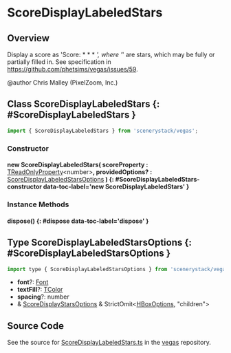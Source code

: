 # ScoreDisplayLabeledStars

## Overview

Display a score as 'Score: * * * *', where '*' are stars, which may be fully or partially filled in.
See specification in https://github.com/phetsims/vegas/issues/59.

@author Chris Malley (PixelZoom, Inc.)

## Class ScoreDisplayLabeledStars {: #ScoreDisplayLabeledStars }


```js
import { ScoreDisplayLabeledStars } from 'scenerystack/vegas';
```
### Constructor

#### new ScoreDisplayLabeledStars( scoreProperty : <span style="font-weight: 400;">[TReadOnlyProperty](../axon/TReadOnlyProperty.md)&lt;<span style="color: hsla(calc(var(--md-hue) + 180deg),80%,40%,1);">number</span>&gt;</span>, providedOptions? : <span style="font-weight: 400;">[ScoreDisplayLabeledStarsOptions](../vegas/ScoreDisplayLabeledStars.md#ScoreDisplayLabeledStarsOptions)</span> ) {: #ScoreDisplayLabeledStars-constructor data-toc-label='new ScoreDisplayLabeledStars' }

### Instance Methods

#### dispose() {: #dispose data-toc-label='dispose' }



## Type ScoreDisplayLabeledStarsOptions {: #ScoreDisplayLabeledStarsOptions }


```js
import type { ScoreDisplayLabeledStarsOptions } from 'scenerystack/vegas';
```


- **font**?: [Font](../scenery/Font.md)
- **textFill**?: [TColor](../scenery/TColor.md)
- **spacing**?: <span style="color: hsla(calc(var(--md-hue) + 180deg),80%,40%,1);">number</span>
- &amp; [ScoreDisplayStarsOptions](../vegas/ScoreDisplayStars.md#ScoreDisplayStarsOptions) &amp; StrictOmit&lt;[HBoxOptions](../scenery/HBox.md#HBoxOptions), "children"&gt;




## Source Code

See the source for [ScoreDisplayLabeledStars.ts](https://github.com/phetsims/vegas/blob/main/js/ScoreDisplayLabeledStars.ts) in the [vegas](https://github.com/phetsims/vegas) repository.
